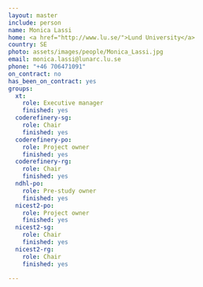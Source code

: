 ```yaml
---
layout: master
include: person
name: Monica Lassi
home: <a href="http://www.lu.se/">Lund University</a>
country: SE
photo: assets/images/people/Monica_Lassi.jpg
email: monica.lassi@lunarc.lu.se
phone: "+46 706471091"
on_contract: no
has_been_on_contract: yes
groups:
  xt:
    role: Executive manager
    finished: yes
  coderefinery-sg:
    role: Chair
    finished: yes
  coderefinery-po:
    role: Project owner
    finished: yes
  coderefinery-rg:
    role: Chair
    finished: yes
  ndhl-po:
    role: Pre-study owner
    finished: yes
  nicest2-po:
    role: Project owner
    finished: yes
  nicest2-sg:
    role: Chair
    finished: yes
  nicest2-rg:
    role: Chair
    finished: yes

---
```

